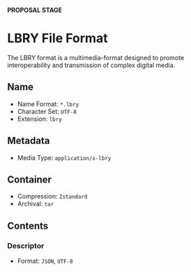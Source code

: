 **PROPOSAL STAGE**

# LBRY File Format

The LBRY format is a multimedia-format designed to promote interoperability and transmission of complex digital media.

## Name

 - Name Format: `*.lbry`
 - Character Set: `UTF-8`
 - Extension: `lbry`

## Metadata

 - Media Type: `application/x-lbry`

## Container

 - Compression: `Zstandard`
 - Archival: `tar`

## Contents

### Descriptor

 - Format: `JSON`, `UTF-8`
